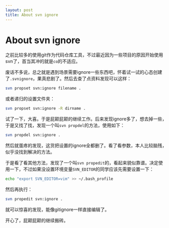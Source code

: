 ```yaml
---
layout: post
title: About svn ignore
---
```


# About svn ignore

之前比较多的使用git作为代码仓库工具，不过最近因为一些项目的原因开始使用svn了，首当其冲的就是`co`的不适应。

废话不多说，总之就是遇到场景需要ignore一些东西吧，怀着试一试的心态创建了`.svnignore`，果真悲剧了。然后去查了点资料发现可以这样：

```bash
svn propset svn:ignore filename .
```

或者递归的设置文件夹：

```bash
svn propset svn:ignore -R dirname .
```

试了一下，大喜。于是屁颠屁颠的继续工作。后来发现ignore多了，想去掉一些，于是又找了找，发现一个叫`svn propdel`的方法，使用如下：

```bash
svn propdel svn:ignore .
```

然后就蛋疼的发现，这货把设置的ignore全都删了。看了看参数，本人比较脑残，似乎没找到解决的方法。

于是看了看其他方法，发现了一个叫`svn propedit`的，看起来貌似靠谱。决定使用一下，不过如果没设置环境变量`SVN_EDITOR`的同学应该先需要设置一下：

```bash
echo "export SVN_EDITOR=vim" >> ~/.bash_profile
```

然后再执行：

```bash
svn propedit svn:ignore .
```

就可以惊喜的发现，能像gitignore一样直接编辑了。

开心了，屁颠屁颠的继续搬砖。
